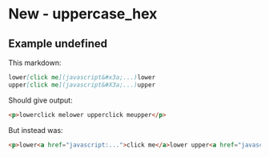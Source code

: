 # New - uppercase_hex

## Example undefined

This markdown:

```markdown
lower[click me](javascript&#x3a;...)lower
upper[click me](javascript&#X3a;...)upper

```

Should give output:

```html
<p>lowerclick melower upperclick meupper</p>
```

But instead was:

```html
<p>lower<a href="javascript:...">click me</a>lower upper<a href="javascript:...">click me</a>upper</p>
```
